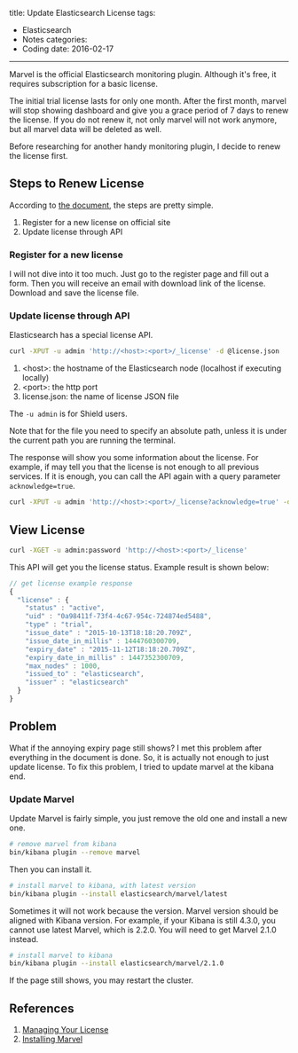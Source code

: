 title: Update Elasticsearch License
tags:
  - Elasticsearch
  - Notes
categories:
  - Coding
date: 2016-02-17
---
  
Marvel is the official Elasticsearch monitoring plugin. Although it's free, it requires subscription for a basic license.  
  
The initial trial license lasts for only one month. After the first month, marvel will stop showing dashboard and give you a grace period of 7 days to renew the license. If you do not renew it, not only marvel will not work anymore, but all marvel data will be deleted as well.  
  
Before researching for another handy monitoring plugin, I decide to renew the license first.  
  
## Steps to Renew License  
  
According to [the document](#References), the steps are pretty simple.  
  
1. Register for a new license on official site  
2. Update license through API  
  
### Register for a new license  
  
I will not dive into it too much. Just go to the register page and fill out a form. Then you will receive an email with download link of the license. Download and save the license file.  
  
### Update license through API  
  
Elasticsearch has a special license API.  
  
``` sh
curl -XPUT -u admin 'http://<host>:<port>/_license' -d @license.json
```
  
1. &lt;host&gt;: the hostname of the Elasticsearch node (localhost if executing locally)
2. &lt;port&gt;: the http port
3. license.json: the name of license JSON file
  
The `-u admin` is for Shield users.  
  
Note that for the file you need to specify an absolute path, unless it is under the current path you are running the terminal.  
  
The response will show you some information about the license. For example, if may tell you that the license is not enough to all previous services. If it is enough, you can call the API again with a query parameter `acknowledge=true`.  
  
``` sh
curl -XPUT -u admin 'http://<host>:<port>/_license?acknowledge=true' -d @license.json
```
  
## View License
  
``` sh
curl -XGET -u admin:password 'http://<host>:<port>/_license'
```
  
This API will get you the license status. Example result is shown below:  
  
``` js
// get license example response
{
  "license" : {
    "status" : "active",
    "uid" : "0a98411f-73f4-4c67-954c-724874ed5488",
    "type" : "trial",
    "issue_date" : "2015-10-13T18:18:20.709Z",
    "issue_date_in_millis" : 1444760300709,
    "expiry_date" : "2015-11-12T18:18:20.709Z",
    "expiry_date_in_millis" : 1447352300709,
    "max_nodes" : 1000,
    "issued_to" : "elasticsearch",
    "issuer" : "elasticsearch"
  }
}
```

## Problem  
  
What if the annoying expiry page still shows? I met this problem after everything in the document is done. So, it is actually not enough to just update license. To fix this problem, I tried to update marvel at the kibana end. 


### Update Marvel  
  
Update Marvel is fairly simple, you just remove the old one and install a new one.   
  
```sh
# remove marvel from kibana
bin/kibana plugin --remove marvel
```
  
Then you can install it.  
  
```sh
# install marvel to kibana, with latest version
bin/kibana plugin --install elasticsearch/marvel/latest
```

Sometimes it will not work because the version. Marvel version should be aligned with Kibana version. For example, if your Kibana is still 4.3.0, you cannot use latest Marvel, which is 2.2.0\. You will need to get Marvel 2.1.0 instead.

```sh
# install marvel to kibana
bin/kibana plugin --install elasticsearch/marvel/2.1.0
```
  
If the page still shows, you may restart the cluster.  
  
## References  
  
1. [Managing Your License](https://www.elastic.co/guide/en/marvel/current/license-management.html)
2. [Installing Marvel](https://www.elastic.co/guide/en/marvel/current/installing-marvel.html#installing-marvel)
  
